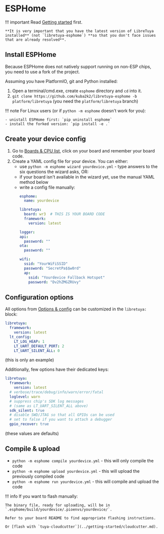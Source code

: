 # ESPHome

!!! important
	Read [Getting started](../getting-started/README.md) first.

	**It is very important that you have the latest version of LibreTuya installed** (not `libretuya-esphome`) **so that you don't face issues that are already resolved**.

## Install ESPHome

Because ESPHome does not natively support running on non-ESP chips, you need to use a fork of the project.

Assuming you have PlatformIO, git and Python installed:

1. Open a terminal/cmd.exe, create `esphome` directory and `cd` into it.
2. `git clone https://github.com/kuba2k2/libretuya-esphome -b platform/libretuya` (you need the `platform/libretuya` branch)

!!! note
	For Linux users (or if `python -m esphome` doesn't work for you):

	- unistall ESPHome first: `pip uninstall esphome`
	- install the forked version: `pip install -e .`

## Create your device config

1. Go to [Boards & CPU list](../status/supported/), click on your board and remember your board code.
2. Create a YAML config file for your device. You can either:
	- use `python -m esphome wizard yourdevice.yml` - type answers to the six questions the wizard asks, OR:
	- if your board isn't available in the wizard yet, use the manual YAML method below
	- write a config file manually:
		```yaml
		esphome:
		  name: yourdevice

		libretuya:
		  board: wr3  # THIS IS YOUR BOARD CODE
		  framework:
		  	version: latest

		logger:
		api:
		  password: ""
		ota:
		  password: ""

		wifi:
		  ssid: "YourWiFiSSID"
		  password: "SecretPa$$w0rd"
		  ap:
		    ssid: "Yourdevice Fallback Hotspot"
		    password: "Dv2hZMGZRUvy"
		```

## Configuration options

All options from [Options & config](../reference/config.md) can be customized in the `libretuya:` block:

```yaml
libretuya:
  framework:
    version: latest
  lt_config:
    LT_LOG_HEAP: 1
	LT_UART_DEFAULT_PORT: 2
	LT_UART_SILENT_ALL: 0
```
(this is only an example)

Additionally, few options have their dedicated keys:

```yaml
libretuya:
  framework:
    version: latest
  # verbose/trace/debug/info/warn/error/fatal
  loglevel: warn
  # suppress chip's SDK log messages
  # (same as LT_UART_SILENT_ALL above)
  sdk_silent: true
  # disable SWD/JTAG so that all GPIOs can be used
  # set to false if you want to attach a debugger
  gpio_recover: true
```
(these values are defaults)

## Compile & upload

- `python -m esphome compile yourdevice.yml` - this will only compile the code
- `python -m esphome upload yourdevice.yml` - this will upload the previously compiled code
- `python -m esphome run yourdevice.yml` - this will compile and upload the code

!!! info
	If you want to flash manually:

	The binary file, ready for uploading, will be in `.esphome/build/yourdevice/.pioenvs/yourdevice/`.

	Refer to your board README to find appropriate flashing instructions.

	Or [flash with `tuya-cloudcutter`](../getting-started/cloudcutter.md).
